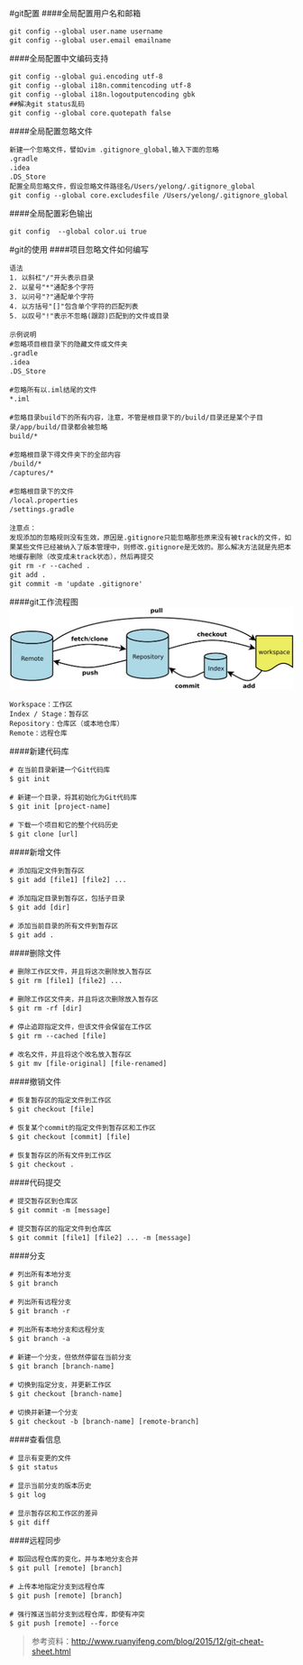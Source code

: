 #git配置
####全局配置用户名和邮箱
```
git config --global user.name username
git config --global user.email emailname
```
####全局配置中文编码支持
```
git config --global gui.encoding utf-8
git config --global i18n.commitencoding utf-8
git config --global i18n.logoutputencoding gbk
##解决git status乱码
git config --global core.quotepath false
```
####全局配置忽略文件
```
新建一个忽略文件，譬如vim .gitignore_global,输入下面的忽略
.gradle
.idea
.DS_Store
配置全局忽略文件，假设忽略文件路径名/Users/yelong/.gitignore_global
git config --global core.excludesfile /Users/yelong/.gitignore_global
```
####全局配置彩色输出
```
git config  --global color.ui true
```

#git的使用
####项目忽略文件如何编写
```
语法
1. 以斜杠"/"开头表示目录
2. 以星号"*"通配多个字符
3. 以问号"?"通配单个字符
4. 以方括号"[]"包含单个字符的匹配列表
5. 以叹号"!"表示不忽略(跟踪)匹配到的文件或目录

示例说明
#忽略项目根目录下的隐藏文件或文件夹
.gradle
.idea
.DS_Store

#忽略所有以.iml结尾的文件
*.iml

#忽略目录build下的所有内容，注意，不管是根目录下的/build/目录还是某个子目录/app/build/目录都会被忽略
build/*

#忽略根目录下得文件夹下的全部内容
/build/*
/captures/*

#忽略根目录下的文件
/local.properties
/settings.gradle

注意点：
发现添加的忽略规则没有生效，原因是.gitignore只能忽略那些原来没有被track的文件，如果某些文件已经被纳入了版本管理中，则修改.gitignore是无效的。那么解决方法就是先把本地缓存删除（改变成未track状态），然后再提交
git rm -r --cached .
git add .
git commit -m 'update .gitignore'

```
####git工作流程图
![git工作流程图](/images/git-flow-chart.png)

```
Workspace：工作区
Index / Stage：暂存区
Repository：仓库区（或本地仓库）
Remote：远程仓库
```
####新建代码库
```
# 在当前目录新建一个Git代码库
$ git init

# 新建一个目录，将其初始化为Git代码库
$ git init [project-name]

# 下载一个项目和它的整个代码历史
$ git clone [url]
```

####新增文件
```
# 添加指定文件到暂存区
$ git add [file1] [file2] ...

# 添加指定目录到暂存区，包括子目录
$ git add [dir]

# 添加当前目录的所有文件到暂存区
$ git add .
```

####删除文件
```
# 删除工作区文件，并且将这次删除放入暂存区
$ git rm [file1] [file2] ...

# 删除工作区文件夹，并且将这次删除放入暂存区
$ git rm -rf [dir]

# 停止追踪指定文件，但该文件会保留在工作区
$ git rm --cached [file]

# 改名文件，并且将这个改名放入暂存区
$ git mv [file-original] [file-renamed]
```
####撤销文件
```
# 恢复暂存区的指定文件到工作区
$ git checkout [file]

# 恢复某个commit的指定文件到暂存区和工作区
$ git checkout [commit] [file]

# 恢复暂存区的所有文件到工作区
$ git checkout .
```

####代码提交
```
# 提交暂存区到仓库区
$ git commit -m [message]

# 提交暂存区的指定文件到仓库区
$ git commit [file1] [file2] ... -m [message]
```
####分支
```
# 列出所有本地分支
$ git branch

# 列出所有远程分支
$ git branch -r

# 列出所有本地分支和远程分支
$ git branch -a

# 新建一个分支，但依然停留在当前分支
$ git branch [branch-name]

# 切换到指定分支，并更新工作区
$ git checkout [branch-name]

# 切换并新建一个分支
$ git checkout -b [branch-name] [remote-branch]
```
####查看信息
```
# 显示有变更的文件
$ git status

# 显示当前分支的版本历史
$ git log

# 显示暂存区和工作区的差异
$ git diff
```

####远程同步
```
# 取回远程仓库的变化，并与本地分支合并
$ git pull [remote] [branch]

# 上传本地指定分支到远程仓库
$ git push [remote] [branch]

# 强行推送当前分支到远程仓库，即使有冲突
$ git push [remote] --force
```

> 参考资料：http://www.ruanyifeng.com/blog/2015/12/git-cheat-sheet.html
